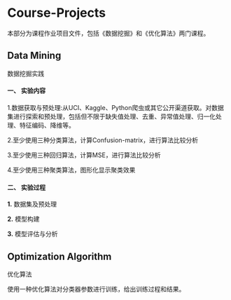 # Course-Projects



本部分为课程作业项目文件，包括《数据挖掘》和《优化算法》两门课程。



## Data Mining

数据挖掘实践

#### **一、**  **实验内容**

1.数据获取与预处理:从UCI、Kaggle、Python爬虫或其它公开渠道获取。对数据集进行探索和预处理，包括但不限于缺失值处理、去重、异常值处理、归一化处理、特征编码、降维等。

2.至少使用三种分类算法，计算Confusion-matrix，进行算法比较分析

3.至少使用三种回归算法，计算MSE，进行算法比较分析

4.至少使用三种聚类算法，图形化显示聚类效果

#### **二、**    **实验过程**

**1.**   数据集及预处理

**2.**   模型构建

**3.**   模型评估与分析



 





##  Optimization Algorithm

优化算法



使用一种优化算法对分类器参数进行训练，给出训练过程和结果。